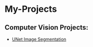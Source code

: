 # My-Projects

## Computer Vision Projects: 
  * [UNet Image Segmentation](https://github.com/Vinayak-VG/My-Projects/tree/main/Computer%20Vision%20Projects/U-Net%20Image%20Segmentation)
